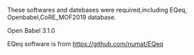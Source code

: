 
These softwares and datebases were required,including EQeq, Openbabel,CoRE_MOF2019 database.

Open Babel 3.1.0

EQeq software is from https://github.com/numat/EQeq
